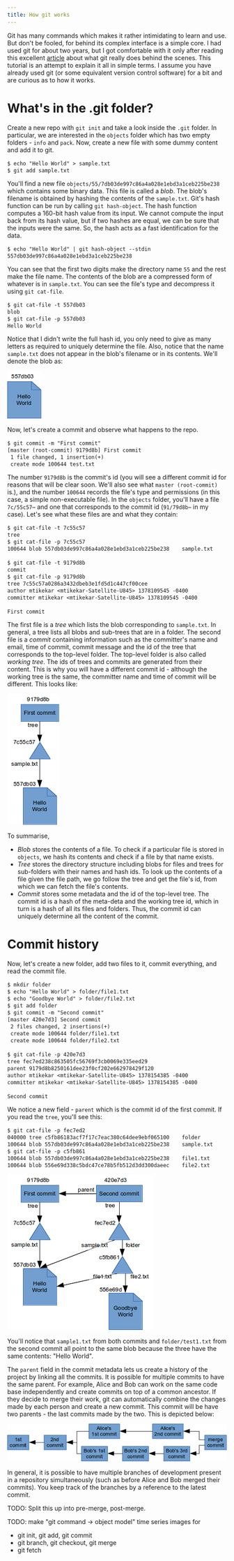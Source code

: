 ```yaml
---
title: How git works
---
```


Git has many commands which makes it rather intimidating to learn and use. But don't be fooled, for behind its complex interface is a simple core. I had used git for about two years, but I got comfortable with it only after reading this excellent [article](http://ftp.newartisans.com/pub/git.from.bottom.up.pdf) about what git really does behind the scenes. This tutorial is an attempt to explain it all in simple terms. I assume you have already used git (or some equivalent version control software) for a bit and are curious as to how it works.

# What's in the .git folder?

Create a new repo with `git init` and take a look inside the `.git` folder. In particular, we are interested in the `objects` folder which has two empty folders - `info` and `pack`. Now, create a new file with some dummy content and add it to git.

```
$ echo "Hello World" > sample.txt
$ git add sample.txt
```

You'll find a new file `objects/55/7db03de997c86a4a028e1ebd3a1ceb225be238` which contains some binary data. This file is called a *blob*. The blob's filename is obtained by hashing the contents of the `sample.txt`. Git's hash function can be run by calling `git hash-object`. The hash function computes a 160-bit hash value from its input. We cannot compute the input back from its hash value, but if two hashes are equal, we can be sure that the inputs were the same. So, the hash acts as a fast identification for the data.

```
$ echo "Hello World" | git hash-object --stdin
557db03de997c86a4a028e1ebd3a1ceb225be238
```

You can see that the first two digits make the directory name `55` and the rest make the file name. The contents of the blob are a compressed form of whatever is in `sample.txt`. You can see the file's type and decompress it using `git cat-file`.

```
$ git cat-file -t 557db03
blob
$ git cat-file -p 557db03
Hello World
```

Notice that I didn't write the full hash id, you only need to give as many letters as required to uniquely determine the file. Also, notice that the name `sample.txt` does not appear in the blob's filename or in its contents. We'll denote the blob as:

![](/images/git-1.png)

Now, let's create a commit and observe what happens to the repo.

```
$ git commit -m "First commit"
[master (root-commit) 9179d8b] First commit
 1 file changed, 1 insertion(+)
 create mode 100644 test.txt
```

The number `9179d8b` is the commit's id (you will see a different commit id for reasons that will be clear soon. We'll also see what `master (root-commit)` is.), and the number `100644` records the file's type and permissions (in this case, a simple non-executable file). In the `objects` folder, you'll have a file `7c/55c57⋯` and one that corresponds to the commit id (`91/79d8b⋯` in my case). Let's see what these files are and what they contain:

```
$ git cat-file -t 7c55c57
tree
$ git cat-file -p 7c55c57
100644 blob 557db03de997c86a4a028e1ebd3a1ceb225be238	sample.txt

$ git cat-file -t 9179d8b
commit
$ git cat-file -p 9179d8b
tree 7c55c57a0286a3432dbeb3e1fd5d1c447cf00cee
author mtikekar <mtikekar-Satellite-U845> 1378109545 -0400
committer mtikekar <mtikekar-Satellite-U845> 1378109545 -0400

First commit
```
The first file is a *tree* which lists the blob corresponding to `sample.txt`. In general, a tree lists all blobs and sub-trees that are in a folder. The second file is a *commit* containing information such as the committer's name and email, time of commit, commit message and the id of the tree that corresponds to the top-level folder. The top-level folder is also called *working tree*. The ids of trees and commits are generated from their content. This is why you will have a different commit id - although the working tree is the same, the committer name and time of commit will be different. This looks like:

![](/images/git-2.png)

To summarise,

- *Blob* stores the contents of a file. To check if a particular file is stored in `objects`, we hash its contents and check if a file by that name exists.
- *Tree* stores the directory structure including blobs for files and trees for sub-folders with their names and hash ids. To look up the contents of a file given the file path, we go follow the tree and get the file's id, from which we can fetch the file's contents.
- *Commit* stores some metadata and the id of the top-level tree. The commit id is a hash of the meta-deta and the working tree id, which in turn is a hash of all its files and folders. Thus, the commit id can uniquely determine all the content of the commit.

# Commit history

Now, let's create a new folder, add two files to it, commit everything, and read the commit file.

```
$ mkdir folder
$ echo "Hello World" > folder/file1.txt
$ echo "Goodbye World" > folder/file2.txt
$ git add folder
$ git commit -m "Second commit"
[master 420e7d3] Second commit
 2 files changed, 2 insertions(+)
 create mode 100644 folder/file1.txt
 create mode 100644 folder/file2.txt

$ git cat-file -p 420e7d3
tree fec7ed238c863505fc56769f3cb0069e335eed29
parent 9179d8b8250161dee23f0cf202e662978429f120
author mtikekar <mtikekar-Satellite-U845> 1378154385 -0400
committer mtikekar <mtikekar-Satellite-U845> 1378154385 -0400

Second commit
```

We notice a new field - `parent` which is the commit id of the first commit. If you read the `tree`, you'll see this:

```
$ git cat-file -p fec7ed2
040000 tree c5fb86183acf7f17c7eac380c64dee9ebf065100	folder
100644 blob 557db03de997c86a4a028e1ebd3a1ceb225be238	sample.txt
$ git cat-file -p c5fb861
100644 blob 557db03de997c86a4a028e1ebd3a1ceb225be238	file1.txt
100644 blob 556e69d338c5bdc47ce78b5fb512d3dd300daeec	file2.txt
```

![](/images/git-3.png)

You'll notice that `sample1.txt` from both commits and `folder/test1.txt` from the second commit all point to the same blob because the three have the same contents: "Hello World".

The `parent` field in the commit metadata lets us create a history of the project by linking all the commits. It is possible for multiple commits to have the same parent. For example, Alice and Bob can work on the same code base independently and create commits on top of a common ancestor. If they decide to merge their work, git can automatically combine the changes made by each person and create a new commit. This commit will be have two parents - the last commits made by the two. This is depicted below:

![](/images/git-4.png)

In general, it is possible to have multiple branches of development present in a repository simultaneously (such as before Alice and Bob merged their commits). You keep track of the branches by a reference to the latest commit.

TODO: Split this up into pre-merge, post-merge.

TODO: make "git command -> object model" time series images for

  - git init, git add, git commit
  - git branch, git checkout, git merge
  - git fetch
